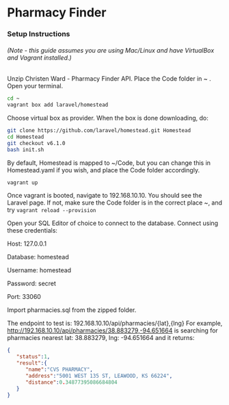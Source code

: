 # Pharmacy Finder
### Setup Instructions
###### (Note - this guide assumes you are using Mac/Linux and have VirtualBox and Vagrant installed.)

Unzip Christen Ward - Pharmacy Finder API. Place the Code folder in ~ .
Open your terminal.
``` sh
cd ~
vagrant box add laravel/homestead
```

Choose virtual box as provider. When the box is done downloading, do:
``` sh
git clone https://github.com/laravel/homestead.git Homestead
cd Homestead
git checkout v6.1.0
bash init.sh
```

By default, Homestead is mapped to ~/Code, but you can change this in Homestead.yaml if you wish, and place the Code folder accordingly.
``` sh
vagrant up
```

Once vagrant is booted, navigate to 192.168.10.10. You should see the Laravel page. If not, make sure the Code folder is in the correct place ~, and try ```vagrant reload --provision```

Open your SQL Editor of choice to connect to the database. Connect using these credentials:

Host: 127.0.0.1

Database: homestead

Username: homestead

Password: secret

Port: 33060

Import pharmacies.sql from the zipped folder.

The endpoint to test is: 192.168.10.10/api/pharmacies/{lat},{lng} 
For example, http://192.168.10.10/api/pharmacies/38.883279,-94.651664 is searching for pharmacies nearest lat: 38.883279, lng: -94.651664 and it returns:

``` json
{  
   "status":1,
   "result":{  
      "name":"CVS PHARMACY",
      "address":"5001 WEST 135 ST, LEAWOOD, KS 66224",
      "distance":0.34877395086684804
   }
}
```
